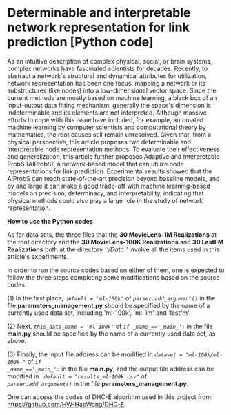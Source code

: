 # Determinable and interpretable network representation for link prediction [Python code]
As an intuitive description of complex physical, social, or brain systems, complex networks have fascinated scientists for decades. Recently, to abstract a network's structural and dynamical attributes for utilization, network representation has been one focus, mapping a network or its substructures (like nodes) into a low-dimensional vector space. Since the current methods are mostly based on machine learning, a black box of an input-output data fitting mechanism, generally the space's dimension is indeterminable and its elements are not interpreted. Although massive efforts to cope with this issue have included, for example, automated machine learning by computer scientists and computational theory by mathematics, the root causes still remain unresolved. Given that, from a physical perspective, this article proposes two determinable and interpretable node representation methods. To evaluate their effectiveness and generalization, this article further proposes Adaptive and Interpretable ProbS (AIProbS), a network-based model that can utilize node representations for link prediction. Experimental results showed that the AIProbS can reach state-of-the-art precision beyond baseline models, and by and large it can make a good trade-off with machine learning-based models on precision, determinacy, and interpretability, indicating that physical methods could also play a large role in the study of network representation.

**How to use the Python codes**

As for data sets, the three files that the **30 MovieLens-1M Realizations** at the root directory and the **30 MovieLens-100K Realizations** and **30 LastFM Realizations** both at the directory <i>''/Data''</i> involve all the items used in this article's experiments.

In order to run the source codes based on either of them, one is expected to follow the three steps completing some modifications based on the source codes:

(1) In the first place, <code><i>default = 'ml-100k'</i></code> of <code><i>parser.add_argument()</i></code> in the file **parameters_management.py** should be specified by the name of a currently used data set, including 'ml-100k', 'ml-1m' and 'lastfm'.

(2) Next, <code><i>this_data_name = 'ml-100k'</i></code> of <code><i>if \__name__=='\__main\__':</i></code> in the file **main.py** should be specified by the name of a currently used data set, as above.

(3) Finally, the input file address can be modified in <code><i>dataset = "ml-100k/ml-100k "</i></code> of <code><i>if \__name\__=='\__main\__':</i></code> in the file **main.py**, and the output file address can be modified in <code><i> default = "results_ml-100k.csv"</i></code> of <code><i> parser.add_argument()</i></code> in the file **parameters_management.py**.

One can access the codes of DHC-E algorithm used in this project from https://github.com/HW-HaoWang/DHC-E.
